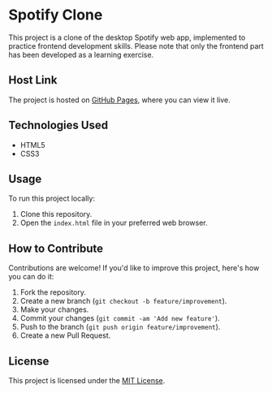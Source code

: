 # Spotify Clone

This project is a clone of the desktop Spotify web app, implemented to practice frontend development skills. Please note that only the frontend part has been developed as a learning exercise.

## Host Link

The project is hosted on [GitHub Pages](https://github.com/your_username/spotify-clone), where you can view it live.

## Technologies Used

- HTML5
- CSS3

## Usage

To run this project locally:

1. Clone this repository.
2. Open the `index.html` file in your preferred web browser.

## How to Contribute

Contributions are welcome! If you'd like to improve this project, here's how you can do it:

1. Fork the repository.
2. Create a new branch (`git checkout -b feature/improvement`).
3. Make your changes.
4. Commit your changes (`git commit -am 'Add new feature'`).
5. Push to the branch (`git push origin feature/improvement`).
6. Create a new Pull Request.

## License

This project is licensed under the [MIT License](LICENSE).
